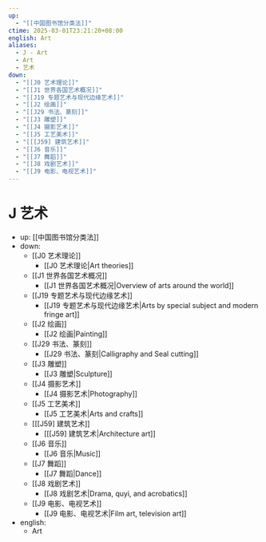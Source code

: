 ```yaml
---
up:
  - "[[中国图书馆分类法]]"
ctime: 2025-03-01T23:21:20+08:00
english: Art
aliases:
  - J - Art
  - Art
  - 艺术
down:
  - "[[J0 艺术理论]]"
  - "[[J1 世界各国艺术概况]]"
  - "[[J19 专题艺术与现代边缘艺术]]"
  - "[[J2 绘画]]"
  - "[[J29 书法、篆刻]]"
  - "[[J3 雕塑]]"
  - "[[J4 摄影艺术]]"
  - "[[J5 工艺美术]]"
  - "[[[J59] 建筑艺术]]"
  - "[[J6 音乐]]"
  - "[[J7 舞蹈]]"
  - "[[J8 戏剧艺术]]"
  - "[[J9 电影、电视艺术]]"
---
```


# J 艺术

- up: [[中国图书馆分类法]]
- down:
	- [[J0 艺术理论]]
		- [[J0 艺术理论|Art theories]]
	- [[J1 世界各国艺术概况]]
		- [[J1 世界各国艺术概况|Overview of arts around the world]]
	- [[J19 专题艺术与现代边缘艺术]]
		- [[J19 专题艺术与现代边缘艺术|Arts by special subject and modern fringe art]]
	- [[J2 绘画]]
		- [[J2 绘画|Painting]]
	- [[J29 书法、篆刻]]
		- [[J29 书法、篆刻|Calligraphy and Seal cutting]]
	- [[J3 雕塑]]
		- [[J3 雕塑|Sculpture]]
	- [[J4 摄影艺术]]
		- [[J4 摄影艺术|Photography]]
	- [[J5 工艺美术]]
		- [[J5 工艺美术|Arts and crafts]]
	- [[[J59] 建筑艺术]]
		- [[[J59] 建筑艺术|Architecture art]]
	- [[J6 音乐]]
		- [[J6 音乐|Music]]
	- [[J7 舞蹈]]
		- [[J7 舞蹈|Dance]]
	- [[J8 戏剧艺术]]
		- [[J8 戏剧艺术|Drama, quyi, and acrobatics]]
	- [[J9 电影、电视艺术]]
		- [[J9 电影、电视艺术|Film art, television art]]
- english:
	- Art
